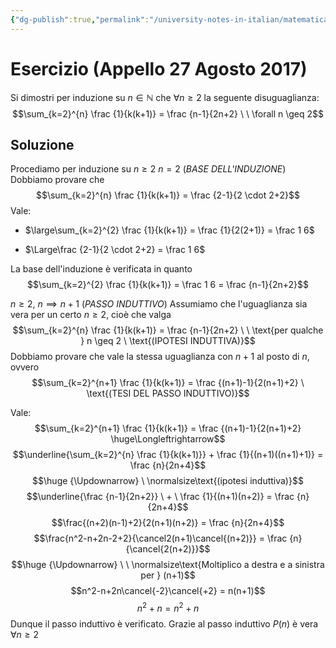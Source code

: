 ```yaml
---
{"dg-publish":true,"permalink":"/university-notes-in-italian/matematica-discreta/esercizi-sul-principio-di-induzione/appello-27-agosto-2017/"}
---
```


# Esercizio (Appello 27 Agosto 2017)
Si dimostri per induzione su $n \in \mathbb N$ che $\forall n \geq 2$ la seguente disuguaglianza:
$$\sum_{k=2}^{n} \frac {1}{k(k+1)} = \frac {n-1}{2n+2} \ \ \forall n \geq 2$$
## Soluzione
Procediamo per induzione su $n \geq 2$
$n = 2$ (*BASE DELL'INDUZIONE*) 
Dobbiamo provare che
$$\sum_{k=2}^{n} \frac {1}{k(k+1)} = \frac {2-1}{2 \cdot 2+2}$$
Vale:
-  $\large\sum_{k=2}^{2} \frac {1}{k(k+1)} = \frac {1}{2(2+1)} = \frac 1 6$

- $\Large\frac {2-1}{2 \cdot 2+2} = \frac 1 6$

La base dell'induzione è verificata in quanto
$$\sum_{k=2}^{2} \frac {1}{k(k+1)} = \frac 1 6 = \frac {n-1}{2n+2}$$

$n \geq 2, \ n \implies n+1$ (*PASSO INDUTTIVO*)
Assumiamo che l'uguaglianza sia vera per un certo $n \geq 2$, cioè che valga 
$$\sum_{k=2}^{n} \frac {1}{k(k+1)} = \frac {n-1}{2n+2} \ \ \text{per qualche } n \geq 2 \ \text{(IPOTESI INDUTTIVA)}$$
Dobbiamo provare che vale la stessa uguaglianza con $n+1$ al posto di $n$, ovvero
$$\sum_{k=2}^{n+1} \frac {1}{k(k+1)} = \frac {(n+1)-1}{2(n+1)+2} \ \text{(TESI DEL PASSO INDUTTIVO)}$$

Vale:
$$\sum_{k=2}^{n+1} \frac {1}{k(k+1)} = \frac {(n+1)-1}{2(n+1)+2} \huge\Longleftrightarrow$$
$$\underline{\sum_{k=2}^{n} \frac {1}{k(k+1)}} + \frac {1}{(n+1)((n+1)+1)} = \frac {n}{2n+4}$$
$$\huge {\Updownarrow} \ \normalsize\text{(ipotesi induttiva)}$$
$$\underline{\frac {n-1}{2n+2}} \ + \ \frac {1}{(n+1)(n+2)} = \frac {n}{2n+4}$$
$$\frac{(n+2)(n-1)+2}{2(n+1)(n+2)} = \frac {n}{2n+4}$$
$$\frac{n^2-n+2n-2+2}{\cancel2(n+1)\cancel{(n+2)}} = \frac {n}{\cancel{2(n+2)}}$$
$$\huge {\Updownarrow} \ \ \normalsize\text{Moltiplico a destra e a sinistra per } (n+1)$$
$$n^2-n+2n\cancel{-2}\cancel{+2} = n(n+1)$$
$$n^2+n = n^2+n$$Dunque il passo induttivo è verificato.
Grazie al passo induttivo $P(n)$ è vera $\forall n \geq 2$